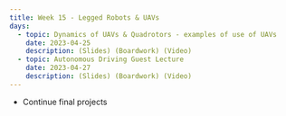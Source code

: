 ```yaml
---
title: Week 15 - Legged Robots & UAVs
days:
  - topic: Dynamics of UAVs & Quadrotors - examples of use of UAVs
    date: 2023-04-25
    description: (Slides) (Boardwork) (Video)
  - topic: Autonomous Driving Guest Lecture
    date: 2023-04-27
    description: (Slides) (Boardwork) (Video)
---
```


- Continue final projects
